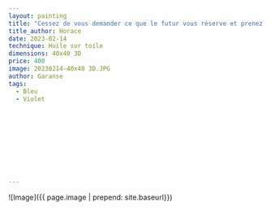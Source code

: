 ```yaml
---
layout: painting
title: "Cessez de vous demander ce que le futur vous réserve et prenez comme cadeau ce que la journée vous apporte."                       
title_author: Horace                                       
date: 2023-02-14
technique: Huile sur toile 
dimensions: 40x40 3D
price: 400
image: 20230214-40x40 3D.JPG
author: Garanse
tags:
  - Bleu
  - Violet
  
  
  
  
  
  
  
  
  
  
---
```

![Image]({{ page.image | prepend: site.baseurl}})

